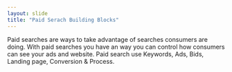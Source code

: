 ```yaml
---
layout: slide
title: "Paid Serach Building Blocks"
---
```


Paid searches are ways to take advantage of searches consumers are doing. With paid searches you have an way you can control how consumers can see your ads and website. Paid search use Keywords, Ads, Bids, Landing page, Conversion & Process.
